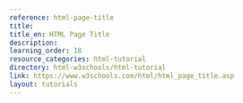 ```yaml
---
reference: html-page-title
title:
title_en: HTML Page Title
description:
learning_order: 18
resource_categories: html-tutorial
directory: html-w3schools/html-tutorial
link: https://www.w3schools.com/html/html_page_title.asp
layout: tutorials
---
```


